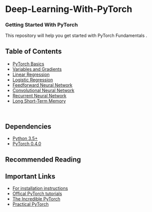 # Deep-Learning-With-PyTorch
### Getting Started With PyTorch 

This repository will help you get started with PyTorch Fundamentals .

## Table of Contents

#### 
* [PyTorch Basics](https://github.com/TheCaffeineDev/Deep-Learning-With-PyTorch/blob/master/1.PyTorch%20Fundamentals.ipynb)
* [Variables and Gradients](https://github.com/TheCaffeineDev/Deep-Learning-With-PyTorch/blob/master/2.Variables%20and%20Gradients.ipynb)
* [Linear Regression](https://github.com/TheCaffeineDev/Deep-Learning-With-PyTorch/blob/master/3.Linear%20Regression%20With%20PyTorch.ipynb)
* [Logistic Regression](https://github.com/TheCaffeineDev/Deep-Learning-With-PyTorch/blob/master/4.Logistic%20Regression.ipynb)
* [Feedforward Neural Network](https://github.com/TheCaffeineDev/Deep-Learning-With-PyTorch/blob/master/5.Neural%20Networks%20With%20PyTorch.ipynb)
* [Convolutional Neural Network](https://github.com/TheCaffeineDev/Deep-Learning-With-PyTorch/blob/master/6.CNN%20With%20PyTorch.ipynb)
* [Recurrent Neural Network](https://github.com/TheCaffeineDev/Deep-Learning-With-PyTorch/blob/master/7.RNN%20With%20PyTorch.ipynb)
* [Long Short-Term Memory ](https://github.com/TheCaffeineDev/Deep-Learning-With-PyTorch/blob/master/8.LSTM%20With%20PyTorch.ipynb)




<br/>

## Dependencies
* [Python 3.5+](https://www.continuum.io/downloads)
* [PyTorch 0.4.0](http://pytorch.org/)

## Recommended Reading

## Important Links 
* [For installation instructions](http://pytorch.org/) 
* [Offical PyTorch tutorials ](http://pytorch.org/tutorials/ )
* [The Incredible PyTorch](https://github.com/ritchieng/the-incredible-pytorch)
* [Practical PyTorch](https://github.com/spro/practical-pytorch)
